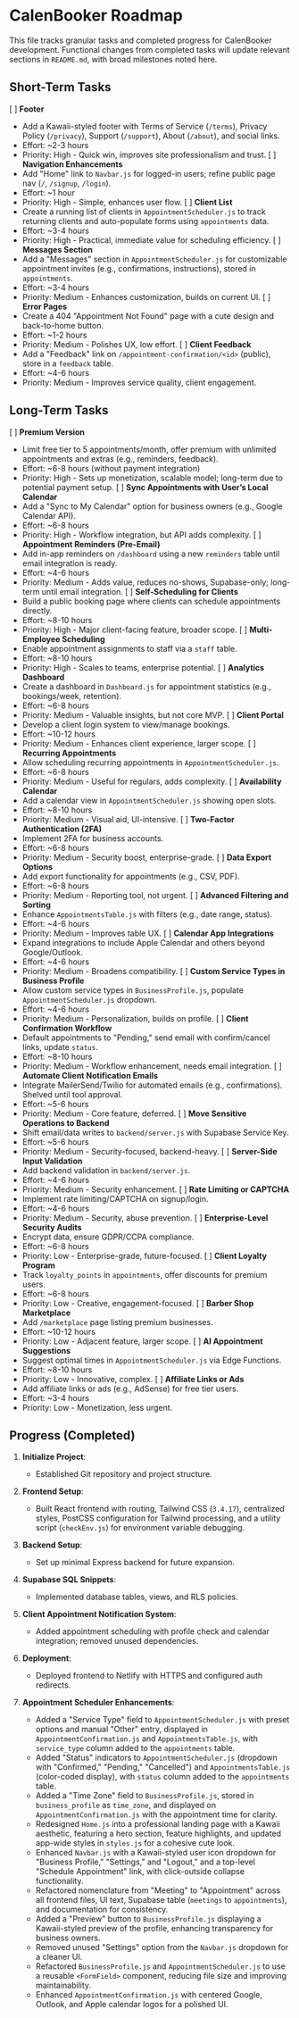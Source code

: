 # CalenBooker Roadmap

This file tracks granular tasks and completed progress for CalenBooker development. Functional changes from completed tasks will update relevant sections in `README.md`, with broad milestones noted here.

## Short-Term Tasks

[ ] **Footer**

- Add a Kawaii-styled footer with Terms of Service (`/terms`), Privacy Policy (`/privacy`), Support (`/support`), About (`/about`), and social links.
- Effort: ~2-3 hours
- Priority: High - Quick win, improves site professionalism and trust.
  [ ] **Navigation Enhancements**
- Add "Home" link to `Navbar.js` for logged-in users; refine public page nav (`/`, `/signup`, `/login`).
- Effort: ~1 hour
- Priority: High - Simple, enhances user flow.
  [ ] **Client List**
- Create a running list of clients in `AppointmentScheduler.js` to track returning clients and auto-populate forms using `appointments` data.
- Effort: ~3-4 hours
- Priority: High - Practical, immediate value for scheduling efficiency.
  [ ] **Messages Section**
- Add a "Messages" section in `AppointmentScheduler.js` for customizable appointment invites (e.g., confirmations, instructions), stored in `appointments`.
- Effort: ~3-4 hours
- Priority: Medium - Enhances customization, builds on current UI.
  [ ] **Error Pages**
- Create a 404 "Appointment Not Found" page with a cute design and back-to-home button.
- Effort: ~1-2 hours
- Priority: Medium - Polishes UX, low effort.
  [ ] **Client Feedback**
- Add a "Feedback" link on `/appointment-confirmation/<id>` (public), store in a `feedback` table.
- Effort: ~4-6 hours
- Priority: Medium - Improves service quality, client engagement.

## Long-Term Tasks

[ ] **Premium Version**

- Limit free tier to 5 appointments/month, offer premium with unlimited appointments and extras (e.g., reminders, feedback).
- Effort: ~6-8 hours (without payment integration)
- Priority: High - Sets up monetization, scalable model; long-term due to potential payment setup.
  [ ] **Sync Appointments with User’s Local Calendar**
- Add a "Sync to My Calendar" option for business owners (e.g., Google Calendar API).
- Effort: ~6-8 hours
- Priority: High - Workflow integration, but API adds complexity.
  [ ] **Appointment Reminders (Pre-Email)**
- Add in-app reminders on `/dashboard` using a new `reminders` table until email integration is ready.
- Effort: ~4-6 hours
- Priority: Medium - Adds value, reduces no-shows, Supabase-only; long-term until email integration.
  [ ] **Self-Scheduling for Clients**
- Build a public booking page where clients can schedule appointments directly.
- Effort: ~8-10 hours
- Priority: High - Major client-facing feature, broader scope.
  [ ] **Multi-Employee Scheduling**
- Enable appointment assignments to staff via a `staff` table.
- Effort: ~8-10 hours
- Priority: High - Scales to teams, enterprise potential.
  [ ] **Analytics Dashboard**
- Create a dashboard in `Dashboard.js` for appointment statistics (e.g., bookings/week, retention).
- Effort: ~6-8 hours
- Priority: Medium - Valuable insights, but not core MVP.
  [ ] **Client Portal**
- Develop a client login system to view/manage bookings.
- Effort: ~10-12 hours
- Priority: Medium - Enhances client experience, larger scope.
  [ ] **Recurring Appointments**
- Allow scheduling recurring appointments in `AppointmentScheduler.js`.
- Effort: ~6-8 hours
- Priority: Medium - Useful for regulars, adds complexity.
  [ ] **Availability Calendar**
- Add a calendar view in `AppointmentScheduler.js` showing open slots.
- Effort: ~8-10 hours
- Priority: Medium - Visual aid, UI-intensive.
  [ ] **Two-Factor Authentication (2FA)**
- Implement 2FA for business accounts.
- Effort: ~6-8 hours
- Priority: Medium - Security boost, enterprise-grade.
  [ ] **Data Export Options**
- Add export functionality for appointments (e.g., CSV, PDF).
- Effort: ~6-8 hours
- Priority: Medium - Reporting tool, not urgent.
  [ ] **Advanced Filtering and Sorting**
- Enhance `AppointmentsTable.js` with filters (e.g., date range, status).
- Effort: ~4-6 hours
- Priority: Medium - Improves table UX.
  [ ] **Calendar App Integrations**
- Expand integrations to include Apple Calendar and others beyond Google/Outlook.
- Effort: ~4-6 hours
- Priority: Medium - Broadens compatibility.
  [ ] **Custom Service Types in Business Profile**
- Allow custom service types in `BusinessProfile.js`, populate `AppointmentScheduler.js` dropdown.
- Effort: ~4-6 hours
- Priority: Medium - Personalization, builds on profile.
  [ ] **Client Confirmation Workflow**
- Default appointments to "Pending," send email with confirm/cancel links, update `status`.
- Effort: ~8-10 hours
- Priority: Medium - Workflow enhancement, needs email integration.
  [ ] **Automate Client Notification Emails**
- Integrate MailerSend/Twilio for automated emails (e.g., confirmations). Shelved until tool approval.
- Effort: ~5-6 hours
- Priority: Medium - Core feature, deferred.
  [ ] **Move Sensitive Operations to Backend**
- Shift email/data writes to `backend/server.js` with Supabase Service Key.
- Effort: ~5-6 hours
- Priority: Medium - Security-focused, backend-heavy.
  [ ] **Server-Side Input Validation**
- Add backend validation in `backend/server.js`.
- Effort: ~4-6 hours
- Priority: Medium - Security enhancement.
  [ ] **Rate Limiting or CAPTCHA**
- Implement rate limiting/CAPTCHA on signup/login.
- Effort: ~4-6 hours
- Priority: Medium - Security, abuse prevention.
  [ ] **Enterprise-Level Security Audits**
- Encrypt data, ensure GDPR/CCPA compliance.
- Effort: ~6-8 hours
- Priority: Low - Enterprise-grade, future-focused.
  [ ] **Client Loyalty Program**
- Track `loyalty_points` in `appointments`, offer discounts for premium users.
- Effort: ~6-8 hours
- Priority: Low - Creative, engagement-focused.
  [ ] **Barber Shop Marketplace**
- Add `/marketplace` page listing premium businesses.
- Effort: ~10-12 hours
- Priority: Low - Adjacent feature, larger scope.
  [ ] **AI Appointment Suggestions**
- Suggest optimal times in `AppointmentScheduler.js` via Edge Functions.
- Effort: ~8-10 hours
- Priority: Low - Innovative, complex.
  [ ] **Affiliate Links or Ads**
- Add affiliate links or ads (e.g., AdSense) for free tier users.
- Effort: ~3-4 hours
- Priority: Low - Monetization, less urgent.

## Progress (Completed)

1. **Initialize Project**:

   - Established Git repository and project structure.

2. **Frontend Setup**:

   - Built React frontend with routing, Tailwind CSS (`3.4.17`), centralized styles, PostCSS configuration for Tailwind processing, and a utility script (`checkEnv.js`) for environment variable debugging.

3. **Backend Setup**:

   - Set up minimal Express backend for future expansion.

4. **Supabase SQL Snippets**:

   - Implemented database tables, views, and RLS policies.

5. **Client Appointment Notification System**:

   - Added appointment scheduling with profile check and calendar integration; removed unused dependencies.

6. **Deployment**:

   - Deployed frontend to Netlify with HTTPS and configured auth redirects.

7. **Appointment Scheduler Enhancements**:
   - Added a "Service Type" field to `AppointmentScheduler.js` with preset options and manual "Other" entry, displayed in `AppointmentConfirmation.js` and `AppointmentsTable.js`, with `service_type` column added to the `appointments` table.
   - Added "Status" indicators to `AppointmentScheduler.js` (dropdown with "Confirmed," "Pending," "Cancelled") and `AppointmentsTable.js` (color-coded display), with `status` column added to the `appointments` table.
   - Added a "Time Zone" field to `BusinessProfile.js`, stored in `business_profile` as `time_zone`, and displayed on `AppointmentConfirmation.js` with the appointment time for clarity.
   - Redesigned `Home.js` into a professional landing page with a Kawaii aesthetic, featuring a hero section, feature highlights, and updated app-wide styles in `styles.js` for a cohesive cute look.
   - Enhanced `Navbar.js` with a Kawaii-styled user icon dropdown for "Business Profile," "Settings," and "Logout," and a top-level "Schedule Appointment" link, with click-outside collapse functionality.
   - Refactored nomenclature from "Meeting" to "Appointment" across all frontend files, UI text, Supabase table (`meetings` to `appointments`), and documentation for consistency.
   - Added a "Preview" button to `BusinessProfile.js` displaying a Kawaii-styled preview of the profile, enhancing transparency for business owners.
   - Removed unused "Settings" option from the `Navbar.js` dropdown for a cleaner UI.
   - Refactored `BusinessProfile.js` and `AppointmentScheduler.js` to use a reusable `<FormField>` component, reducing file size and improving maintainability.
   - Enhanced `AppointmentConfirmation.js` with centered Google, Outlook, and Apple calendar logos for a polished UI.

